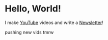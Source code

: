 # Hello, World!

I make [YouTube](https://youtube.com/@fabianfrankwerner) videos and write a [Newsletter](https://fabianfrankwerner.com/newsletter)!

pushing new vids tmrw
